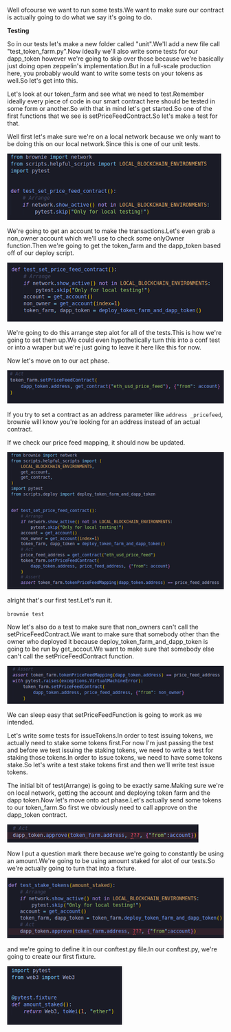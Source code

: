 Well ofcourse we want to run some tests.We want to make sure our contract is actually going to do what we say it's going to do.

**Testing**

So in our tests let's make a new folder called "unit".We'll add a new file call "test_token_farm.py".Now ideally we'll also write some tests for our dapp_token however we're going to skip over those because we're basically just doing open zeppelin's implementation.But in a full-scale production here, you probably would want to write some tests on your tokens as well.So let's get into this.

Let's look at our token_farm and see what we need to test.Remember ideally every piece of code in our smart contract here should be tested in some form or another.So with that in mind let's get started.So one of the first functions that we see is setPriceFeedContract.So let's make a test for that.

Well first let's make sure we're on a local network because we only want to be doing this on our local network.Since this is one of our unit tests.

![localNetwork](Images/n69.png)

We're going to get an account to make the transactions.Let's even grab a non_owner account which we'll use to check some onlyOwner function.Then we're going to get the token_farm and the dapp_token based off of our deploy script.

![Arrange](Images/n70.png)

We're going to do this arrange step alot for all of the tests.This is how we're going to set them up.We could even hypothetically turn this into a conf test or into a wraper but we're just going to leave it here like this for now.

Now let's move on to our act phase.

![act](Images/n71.png)

If you try to set a contract as an address parameter like `address _pricefeed`, brownie will know you're looking for an address instead of an actual contract.

If we check our price feed mapping, it should now be updated.

![test](Images/n72.png)

alright that's our first test.Let's run it.

`brownie test`

Now let's also do a test to make sure that non_owners can't call the setPriceFeedContract.We want to make sure that somebody other than the owner who deployed it because deploy_token_farm_and_dapp_token is going to be run by get_accout.We want to make sure that somebody else can't call the setPriceFeedContract function.

![nonOwners](Images/n73.png)

We can sleep easy that setPriceFeedFunction is going to work as we intended.

Let's write some tests for issueTokens.In order to test issuing tokens, we actually need to stake some tokens first.For now I'm just passing the test and before we test issuing the staking tokens, we need to write a test for staking those tokens.In order to issue tokens, we need to have some tokens stake.So let's write a test stake tokens first and then we'll write test issue tokens.

The initial bit of test(Arrange) is going to be exactly same.Making sure we're on local network, getting the account and deploying token farm and the dapp token.Now let's move onto act phase.Let's actually send some tokens to our token_farm.So first we obviously need to call approve on the dapp_token contract.

![act](Images/n74.png)

Now I put a question mark there because we're going to constantly be using an amount.We're going to be using amount staked for alot of our tests.So we're actually going to turn that into a fixture.

![amountStaked](Images/n75.png)

and we're going to define it in our conftest.py file.In our conftest.py, we're going to create our first fixture.

![conftest](Images/n76.png)




